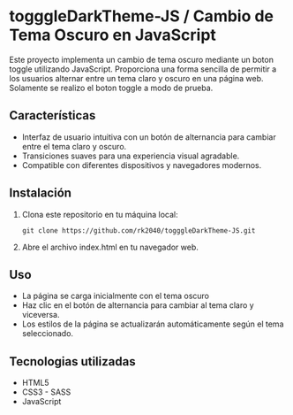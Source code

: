 # togggleDarkTheme-JS / Cambio de Tema Oscuro en JavaScript

Este proyecto implementa un cambio de tema oscuro mediante un boton toggle utilizando JavaScript. Proporciona una forma sencilla de permitir a los usuarios alternar entre un tema claro y oscuro en una página web. Solamente se realizo el boton toggle a modo de prueba.

## Características

- Interfaz de usuario intuitiva con un botón de alternancia para cambiar entre el tema claro y oscuro.
- Transiciones suaves para una experiencia visual agradable.
- Compatible con diferentes dispositivos y navegadores modernos.

## Instalación

1. Clona este repositorio en tu máquina local:

   ```shell
   git clone https://github.com/rk2040/togggleDarkTheme-JS.git

2. Abre el archivo index.html en tu navegador web.

## Uso

* La página se carga inicialmente con el tema oscuro
* Haz clic en el botón de alternancia para cambiar al tema claro y viceversa.
* Los estilos de la página se actualizarán automáticamente según el tema seleccionado.

## Tecnologias utilizadas

* HTML5
* CSS3 - SASS
* JavaScript

